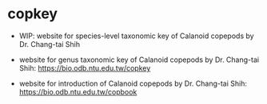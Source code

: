 # copkey

* WIP: website for species-level taxonomic key of Calanoid copepods by Dr. Chang-tai Shih

* website for genus taxonomic key of Calanoid copepods by Dr. Chang-tai Shih:  https://bio.odb.ntu.edu.tw/copkey

* website for introduction of Calanoid copepods by Dr. Chang-tai Shih:  https://bio.odb.ntu.edu.tw/copbook